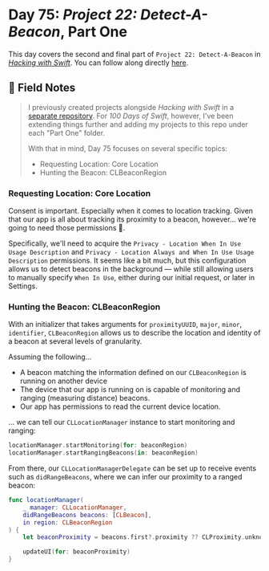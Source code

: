 # Day 75: _Project 22: Detect-A-Beacon_, Part One


This day covers the second and final part of `Project 22: Detect-A-Beacon` in _[Hacking with Swift](https://www.hackingwithswift.com/read/22)_.
You can follow along directly [here](https://www.hackingwithswift.com/100/75).


## 📒 Field Notes

> I previously created projects alongside _Hacking with Swift_ in a [separate repository](https://github.com/CypherPoet/book--hacking-with-swift). For _100 Days of Swift_, however, I've been extending things further and adding my projects to this repo under each "Part One" folder.
>
> With that in mind, Day 75 focuses on several specific topics:
>
> - Requesting Location: Core Location
> - Hunting the Beacon: CLBeaconRegion


### Requesting Location: Core Location

Consent is important. Especially when it comes to location tracking. Given that our app is all about tracking its proximity to a beacon, however... we're going to need those permissions 🙂.

Specifically, we'll need to acquire the `Privacy - Location When In Use Usage Description` and `Privacy - Location Always and When In Use Usage Description` permissions. It seems like a bit much, but this configuration allows us to detect beacons in the background &mdash; while still allowing users to manually specify `When In Use`, either during our initial request, or later in Settings.


### Hunting the Beacon: CLBeaconRegion

With an initializer that takes arguments for `proximityUUID`, `major`, `minor`, `identifier`, `CLBeaconRegion` allows us to describe the location and identity of a beacon at several levels of granularity.

Assuming the following...

- A beacon matching the information defined on our `CLBeaconRegion` is running on another device
- The device that our app is running on is capable of monitoring and ranging (measuring distance) beacons.
- Our app has permissions to read the current device location.

... we can tell our `CLLocationManager` instance to start monitoring and ranging:

```swift
locationManager.startMonitoring(for: beaconRegion)
locationManager.startRangingBeacons(in: beaconRegion)
```

From there, our `CLLocationManagerDelegate` can be set up to receive events such as `didRangeBeacons`, where we can infer our proximity to a ranged beacon:


```swift
func locationManager(
    _ manager: CLLocationManager,
    didRangeBeacons beacons: [CLBeacon],
    in region: CLBeaconRegion
) {
    let beaconProximity = beacons.first?.proximity ?? CLProximity.unknown

    updateUI(for: beaconProximity)
}
```
